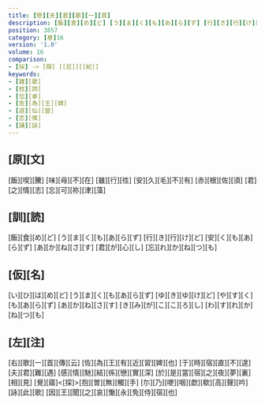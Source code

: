 ```yaml
---
title: [戀][夫][君][歌][一][首]
description: [飯][食][め][ど] [う][ま][く][も][あ][ら][ず] [行][き][行][け][ど] [安][く][も][あ][ら][ず] [あ][か][ね][さ][す] [君][が][心][し] [忘][れ][か][ね][つ][も]
position: 3857
category: [巻]16
version: '1.0'
volume: 16
comparison:
- [採] -> [探] [[尼]][[紀]]
keywords:
- [雑][歌]
- [枕][詞]
- [伝][承]
- [佐][為][王][婢]
- [遊][仙][窟]
- [恋][情]
- [誦][詠]
---
```


## [原][文]

[飯][喫][騰] [味][母][不][在] [雖][行][徃] [安][久][毛][不][有] [赤][根][佐][須] [君][之][情][志] [忘][可][祢][津][藻]

## [訓][読]

[飯][食][め][ど] [う][ま][く][も][あ][ら][ず] [行][き][行][け][ど] [安][く][も][あ][ら][ず] [あ][か][ね][さ][す] [君][が][心][し] [忘][れ][か][ね][つ][も]

## [仮][名]

[い][ひ][は][め][ど] [う][ま][く][も][あ][ら][ず] [ゆ][き][ゆ][け][ど] [や][す][く][も][あ][ら][ず] [あ][か][ね][さ][す] [き][み][が][こ][こ][ろ][し] [わ][す][れ][か][ね][つ][も]

## [左][注]

[右][歌][一][首][傳][云] [佐][為][王][有][近][習][婢][也] [于][時][宿][直][不][遑][夫][君][難][遇] [感][情][馳][結][係][戀][實][深] [於][是][當][宿][之][夜][夢][裏][相][見] [覺][寤]<[探]>[抱][曽][無][觸][手] [尓][乃][哽][咽][歔][欷][高][聲][吟][詠][此][歌] [因][王][聞][之][哀][慟][永][免][侍][宿][也]
